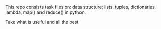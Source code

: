 This repo consists task files on: data structure; lists, tuples, dictionaries, lambda, map() and reduce() in python.

Take what is useful and all the best
